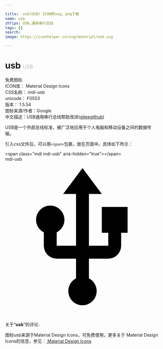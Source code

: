 ```yaml
---

title:  usb(USB) ICON转svg、png下载
name: usb
zhTips: USB,通用串行总线
tags: []
search: 
image: https://iconhelper.cn/svg/material/usb.svg

---
```


# usb  <small style="font-size: 60%;font-weight: 100">USB</small>


<div class="detail-page">
<p>
<span><span class="badge-success badge">免费图标</span> </span>
<br/>
<span>
ICON库：
<span class="badge-secondary badge">Material Design Icons</span> 
</span>
<br/>
<span>
CSS名称：
<span class="badge-secondary badge">mdi-usb</span> 
</span>
<br/>
<span>
unicode：
<span class="badge-secondary badge">F0553</span> 
<copy-btn content='F0553' btn-title=""></copy-btn>
<copy-btn :content='String.fromCodePoint(parseInt("F0553", 16))' btn-title="复制U"></copy-btn>
</span>
<br/>
<span>
版本：
<span class="badge-secondary badge">1.5.54</span> 
</span>
<br/>
<span>图标来源/作者：<span class="badge-light badge">Google</span></span> 
<br/>
<span class="zh-detail">中文描述：<span class="badge-primary badge">USB</span><span class="badge-primary badge">通用串行总线</span><span class="help-link"><span>帮助改进</span>(<a href="https://gitee.com/liuwave/icon-helper/edit/master/json/material/usb.json" target="_blank" rel="noopener noreferrer">gitee</a><a href="https://github.com/liuwave/icon-helper/edit/master/json/material/usb.json" target="_blank" rel="noopener noreferrer">github</a></span>)</span><br/>
</p>
</div><div class="description description alert alert-light">USB是一个外部总线标准，被广泛地应用于个人电脑和移动设备之间的数据传输。</div>
<div class="alert alert-dark">
  <i class="mdi mdi-usb mdi-48px"></i>
  <i class="mdi mdi-usb mdi-36px"></i>
  <i class="mdi mdi-usb mdi-24px"></i>
  <i class="mdi mdi-usb mdi-18px"></i>
</div>
<div>
  <p>引入css文件后，可以用<code>&lt;span&gt;</code>包裹，放在页面中。具体如下所示：    
  </p>
  <div class="alert alert-primary" style="font-size: 14px">
    &lt;span class="mdi mdi-usb" aria-hidden="true"&gt;&lt;/span&gt;
    <copy-btn content='<span class="mdi mdi-usb" aria-hidden="true"></span>'></copy-btn>
  </div>
  <div class="alert alert-secondary">
    <i class="mdi mdi-usb"
    style="font-size: 24px"
    aria-hidden="true"></i> mdi-usb
    <copy-btn content="mdi-usb" btn-title="复制图标名称"></copy-btn>
  </div>
</div>
<div id="svg" class="svg-wrap">
<svg xmlns="http://www.w3.org/2000/svg" viewBox="0 0 24 24"><path d="M15,7V11H16V13H13V5H15L12,1L9,5H11V13H8V10.93C8.7,10.56 9.2,9.85 9.2,9C9.2,7.78 8.21,6.8 7,6.8C5.78,6.8 4.8,7.78 4.8,9C4.8,9.85 5.3,10.56 6,10.93V13A2,2 0 0,0 8,15H11V18.05C10.29,18.41 9.8,19.15 9.8,20A2.2,2.2 0 0,0 12,22.2A2.2,2.2 0 0,0 14.2,20C14.2,19.15 13.71,18.41 13,18.05V15H16A2,2 0 0,0 18,13V11H19V7H15Z" /></svg>
</div>
<detail full-name='mdi-usb'></detail>
<div class="icon-detail__container">
<p>关于“<b>usb</b>”的评论:</p>
</div>
<Vssue title="关于“usb”的评论" />    
<div><p>图标usb来源于Material Design Icons，可免费使用，更多关于 Material Design Icons的信息，参见：<a target="_blank" href="https://iconhelper.cn/material.html"> Material Design Icons</a>
</p></div>
